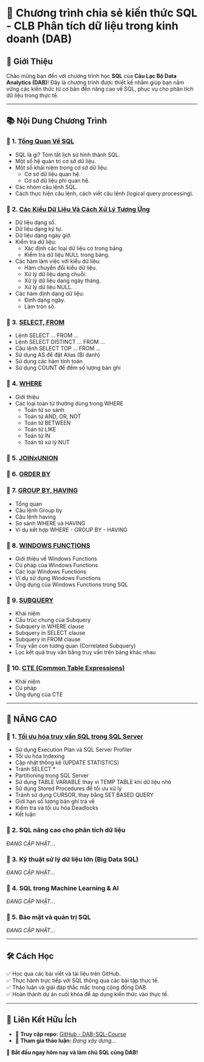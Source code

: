 # 📌 Chương trình chia sẻ kiến thức SQL - CLB Phân tích dữ liệu trong kinh doanh (DAB)

## 🎯 Giới Thiệu
Chào mừng bạn đến với chương trình học **SQL** của **Câu Lạc Bộ Data Analytics (DAB)**! Đây là chương trình được thiết kế nhằm giúp bạn nắm vững các kiến thức từ cơ bản đến nâng cao về SQL, phục vụ cho phân tích dữ liệu trong thực tế.

---

## 📚 Nội Dung Chương Trình
### 🔹 1. [Tổng Quan Về SQL](https://github.com/DABTMU/SQLwithDAB/blob/main/TỔNG%20QUAN%20SQL.md)
- SQL là gì? Tóm tắt lịch sử hình thành SQL.
- Một số hệ quản trị cơ sở dữ liệu.
- Một số khái niệm trong cơ sở dữ liệu:
  - Cơ sở dữ liệu quan hệ.
  - Cơ sở dữ liệu phi quan hệ.
- Các nhóm câu lệnh SQL.
- Cách thực hiện câu lệnh, cách viết câu lệnh (logical query processing).

### 🔹 2. [Các Kiểu Dữ Liệu Và Cách Xử Lý Tương Ứng](https://github.com/DABTMU/SQLwithDAB/blob/main/CÁC%20KIỂU%20DỮ%20LIỆU%20VÀ%20CÁCH%20XỬ%20LÝ%20TRONG%20SQL%20%20.md)
- Dữ liệu dạng số.
- Dữ liệu dạng ký tự.
- Dữ liệu dạng ngày giờ.
- Kiểm tra dữ liệu:
  - Xác định các loại dữ liệu có trong bảng.
  - Kiểm tra dữ liệu NULL trong bảng.
- Các hàm làm việc với kiểu dữ liệu:
  - Hàm chuyển đổi kiểu dữ liệu.  
  - Xử lý dữ liệu dạng chuỗi.
  - Xử lý dữ liệu dạng ngày tháng.
  - Xử lý dữ liệu NULL.
- Các hàm định dạng dữ liệu:
  - Định dạng ngày.
  - Làm tròn số.

### 🔹 3. [SELECT, FROM](https://github.com/DABTMU/SQLwithDAB/blob/main/SELECT%2C%20FROM.md)
- Lệnh SELECT ... FROM ...
- Lệnh SELECT DISTINCT ... FROM ...
- Câu lệnh SELECT TOP ... FROM ...
- Sử dụng AS để đặt Alias (Bí danh)
- Sử dụng các hàm tính toán
- Sử dụng COUNT để đếm số lượng bản ghi

### 🔹 4. [WHERE](https://github.com/DABTMU/SQLwithDAB/blob/main/WHERE.md)
- Giới thiệu
- Các loại toán tử thường dùng trong WHERE
  * Toán tử so sánh
  * Toán tử AND, OR, NOT
  * Toán tử BETWEEN
  * Toán tử LIKE
  * Toán tử IN
  * Toán tử xử lý NUT
### 🔹 5. [JOINxUNION](https://github.com/DABTMU/SQLwithDAB/blob/main/JOIN%2C%20UNION.md)
### 🔹 6. [ORDER BY](https://github.com/DABTMU/SQLwithDAB/blob/main/ORDER%20BY.md)
### 🔹 7. [GROUP BY, HAVING](https://github.com/DABTMU/SQLwithDAB/blob/main/GROUP%20BY%2C%20HAVING.md)
- Tổng quan
- Câu lệnh Group by
- Câu lệnh having
- So sánh WHERE và HAVING
- Ví dụ kết hợp WHERE - GROUP BY - HAVING
### 🔹 8. [WINDOWS FUNCTIONS](https://github.com/DABTMU/SQLwithDAB/blob/main/WINDOWSFUNCTIONS.md)
- Giới thiệu về Windows Functions
- Cú pháp của Windows Functions
- Các loại Windows Functions
- Ví dụ sử dụng Windows Functions
- Ứng dụng của Windows Functions trong SQL
### 🔹 9. [SUBQUERY](https://github.com/DABTMU/SQLwithDAB/blob/main/SUBQUERY.md)
- Khái niệm
- Cấu trúc chung của Subquery
- Subquery in WHERE clause
- Subquery in SELECT clause
- Subquery in FROM clause
- Truy vấn con tương quan (Correlated Subquery)
- Lọc kết quả truy vấn bằng truy vấn trên bảng khác nhau
### 🔹 10. [CTE (Common Table Expressions)](https://github.com/DABTMU/SQLwithDAB/blob/main/CTE.md)
- Khái niệm
- Cú pháp
- Ứng dụng của CTE
  
---

## 🚀 NÂNG CAO
### 🔹 1. [Tối ưu hóa truy vấn SQL trong SQL Server](https://github.com/DABTMU/SQLwithDAB/blob/main/T%E1%BB%91i%20%C6%B0u%20ho%C3%A1%20truy%20v%E1%BA%A5n%20SQL%20(Query%20optimization).md)
- Sử dụng Execution Plan và SQL Server Profiler
- Tối ưu hóa Indexing
- Cập nhật thống kê (UPDATE STATISTICS)
- Tránh SELECT *
- Partitioning trong SQL Server
- Sử dụng TABLE VARIABLE thay vì TEMP TABLE khi dữ liệu nhỏ
- Sử dụng Stored Procedures để tối ưu xử lý
- Tránh sử dụng CURSOR, thay bằng SET BASED QUERY
- Giới hạn số lượng bản ghi trả về
- Kiểm tra và tối ưu hóa Deadlocks
- Kết luận
### 🔹 2. SQL nâng cao cho phân tích dữ liệu
*ĐANG CẬP NHẬT*...  
### 🔹 3. Kỹ thuật sử lý dữ liệu lớn (Big Data SQL)
*ĐANG CẬP NHẬT*...  
### 🔹 4. SQL trong Machine Learning & AI 
*ĐANG CẬP NHẬT*...  
### 🔹 5. Bảo mật và quản trị SQL 
*ĐANG CẬP NHẬT*...  

---

## 🛠 Cách Học  
✅ Học qua các bài viết và tài liệu trên GitHub.  
✅ Thực hành trực tiếp với SQL thông qua các bài tập thực tế.  
✅ Thảo luận và giải đáp thắc mắc trong cộng đồng DAB.  
✅ Hoàn thành dự án cuối khóa để áp dụng kiến thức vào thực tế.  

---

## 🔗 Liên Kết Hữu Ích  
- 📂 **Truy cập repo:** [GitHub - DAB-SQL-Course](https://github.com/DABTMU?tab=repositories)  
- 💬 **Tham gia thảo luận:** *Đang xây dựng*...    

🚀 **Bắt đầu ngay hôm nay và làm chủ SQL cùng DAB!**

